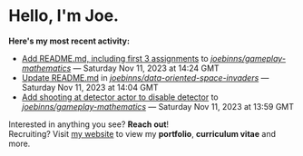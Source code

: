 # Hello, I'm Joe.
**Here's my most recent activity:**<br>
- [Add README.md, including first 3 assignments](https://github.com/joebinns/gameplay-mathematics/commit/4a61cabc63aa3f4795643c537f1edcac479dcefc) to [*joebinns/gameplay-mathematics*](https://github.com/joebinns/gameplay-mathematics) — Saturday Nov 11, 2023 at 14:24 GMT
- [Update README.md](https://github.com/joebinns/data-oriented-space-invaders/commit/9576488f409c0e7fbeaeed5e0626365a48bba497) in [*joebinns/data-oriented-space-invaders*](https://github.com/joebinns/data-oriented-space-invaders) — Saturday Nov 11, 2023 at 14:04 GMT
- [Add shooting at detector actor to disable detector](https://github.com/joebinns/gameplay-mathematics/commit/c7a4a86b397e6415b033c2772b367f533a389106) to [*joebinns/gameplay-mathematics*](https://github.com/joebinns/gameplay-mathematics) — Saturday Nov 11, 2023 at 13:59 GMT

Interested in anything you see? **Reach out**!<br>
Recruiting? Visit [my website](https://joebinns.com/) to view my **portfolio**, **curriculum vitae** and more.
